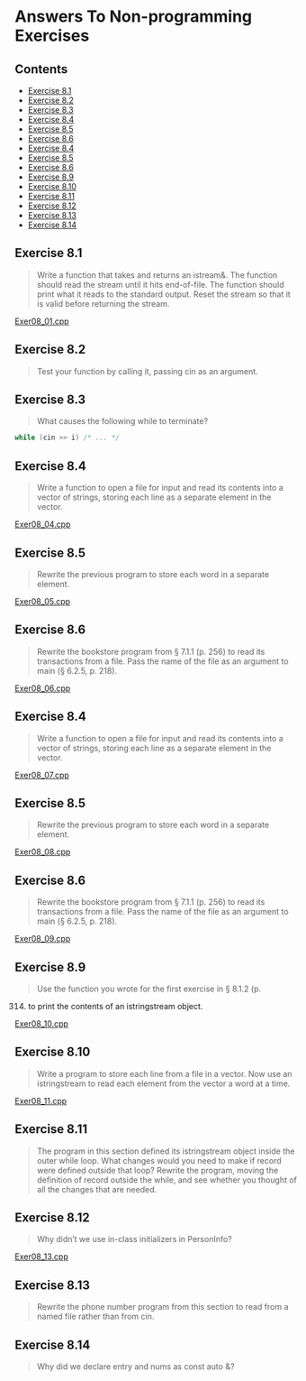 # Answers To Non-programming Exercises

## Contents
- [Exercise 8.1](#exercise-81)
- [Exercise 8.2](#exercise-82)
- [Exercise 8.3](#exercise-83)
- [Exercise 8.4](#exercise-84)
- [Exercise 8.5](#exercise-85)
- [Exercise 8.6](#exercise-86)
- [Exercise 8.4](#exercise-84)
- [Exercise 8.5](#exercise-85)
- [Exercise 8.6](#exercise-86)
- [Exercise 8.9](#exercise-89)
- [Exercise 8.10](#exercise-810)
- [Exercise 8.11](#exercise-811)
- [Exercise 8.12](#exercise-812)
- [Exercise 8.13](#exercise-813)
- [Exercise 8.14](#exercise-814)

## Exercise 8.1

> Write a function that takes and returns an istream&. The
function should read the stream until it hits end-of-file. The function should
print what it reads to the standard output. Reset the stream so that it is valid
before returning the stream.

[Exer08_01.cpp](Exer08_01.cpp) 

## Exercise 8.2

> Test your function by calling it, passing cin as an argument.

## Exercise 8.3

> What causes the following while to terminate?
```cpp
while (cin >> i) /* ... */
```

## Exercise 8.4

> Write a function to open a file for input and read its contents
into a vector of strings, storing each line as a separate element in the
vector.

[Exer08_04.cpp](Exer08_04.cpp) 

## Exercise 8.5

> Rewrite the previous program to store each word in a
separate element.

[Exer08_05.cpp](Exer08_05.cpp) 

## Exercise 8.6

> Rewrite the bookstore program from § 7.1.1 (p. 256) to read
its transactions from a file. Pass the name of the file as an argument to main
(§ 6.2.5, p. 218).

[Exer08_06.cpp](Exer08_06.cpp) 

## Exercise 8.4

> Write a function to open a file for input and read its contents
into a vector of strings, storing each line as a separate element in the
vector.

[Exer08_07.cpp](Exer08_07.cpp) 

## Exercise 8.5

> Rewrite the previous program to store each word in a
separate element.

[Exer08_08.cpp](Exer08_08.cpp) 

## Exercise 8.6

> Rewrite the bookstore program from § 7.1.1 (p. 256) to read
its transactions from a file. Pass the name of the file as an argument to main
(§ 6.2.5, p. 218).

[Exer08_09.cpp](Exer08_09.cpp) 

## Exercise 8.9

> Use the function you wrote for the first exercise in § 8.1.2 (p.
314) to print the contents of an istringstream object.

[Exer08_10.cpp](Exer08_10.cpp) 

## Exercise 8.10

> Write a program to store each line from a file in a
vector<string>. Now use an istringstream to read each element from
the vector a word at a time.

[Exer08_11.cpp](Exer08_11.cpp) 

## Exercise 8.11

> The program in this section defined its istringstream
object inside the outer while loop. What changes would you need to make if
record were defined outside that loop? Rewrite the program, moving the
definition of record outside the while, and see whether you thought of all
the changes that are needed.

## Exercise 8.12

> Why didn’t we use in-class initializers in PersonInfo?

[Exer08_13.cpp](Exer08_13.cpp) 

## Exercise 8.13

> Rewrite the phone number program from this section to read
from a named file rather than from cin.

## Exercise 8.14

> Why did we declare entry and nums as const auto &?
